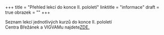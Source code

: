+++
title = "Přehled lekcí do konce II. pololetí"
linktitle = "informace"
draft = true
obrazek = ""
+++

Seznam lekcí jednotlivých kurzů do konce II. pololetí  
Centra Břežánek a VIGVAMu najdete[ZDE.](assets/media-o-nas/poslední_lekce_2017-18_II.pol..pdf)
